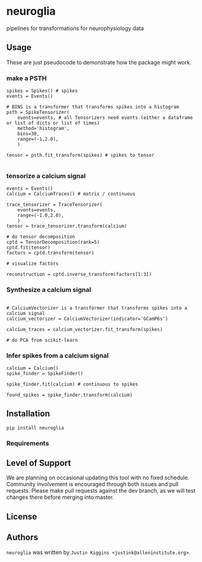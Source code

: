 # neuroglia

pipelines for transformations for neurophysiology data

## Usage

These are just pseudocode to demonstrate how the package might work.

### make a PSTH

```
spikes = Spikes() # spikes
events = Events()

# BINS is a transformer that transforms spikes into a histogram
psth = SpikeTensorizer(
    events=events, # all Tensorizers need events (either a dataframe or list of dicts or list of times)
    method='histogram',
    bins=30,
    range=(-1,2.0),
    )

tensor = psth.fit_transform(spikes) # spikes to tensor


```

### tensorize a calcium signal

```
events = Events()
calcium = CalciumTraces() # matrix / continuous

trace_tensorizer = TraceTensorizer(
    events=events,
    range=(-1.0,2.0),
    )
tensor = trace_tensorizer.transform(calcium)

# do tensor decomposition
cptd = TensorDecomposition(rank=5)
cptd.fit(tensor)
factors = cptd.transform(tensor)

# visualize factors

reconstruction = cptd.inverse_transform(factors[1:3])
```

### Synthesize a calcium signal

```

# CalciumVectorizer is a transformer that transforms spikes into a calcium signal
calcium_vectorizer = CalciumVectorizer(indicator='GCamP6s')

calcium_traces = calcium_vectorizer.fit_transform(spikes)

# do PCA from scikit-learn
```


### Infer spikes from a calcium signal

```
calcium = Calcium()
spike_finder = SpikeFinder()

spike_finder.fit(calcium) # continuous to spikes

found_spikes = spike_finder.transform(calcium)

```

## Installation

`pip install neuroglia`

### Requirements

## Level of Support
We are planning on occasional updating this tool with no fixed schedule. Community involvement is encouraged through both issues and pull requests.  Please make pull requests against the dev branch, as we will test changes there before merging into master.

## License

## Authors

`neuroglia` was written by `Justin Kiggins <justink@alleninstitute.org>`.

